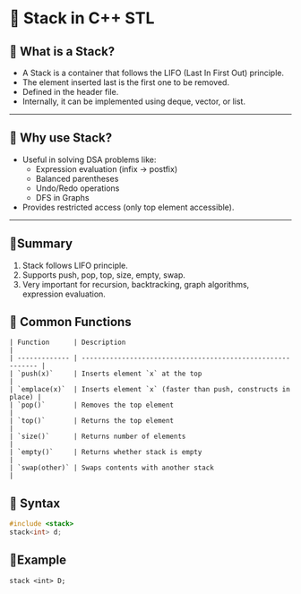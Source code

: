 # 📘 Stack in C++ STL

## 🔹 What is a Stack?
- A Stack is a container that follows the LIFO (Last In First Out) principle.
- The element inserted last is the first one to be removed.
- Defined in the <stack> header file.
- Internally, it can be implemented using deque, vector, or list.

---

## 🔹 Why use Stack?
- Useful in solving DSA problems like:
    - Expression evaluation (infix → postfix)
    - Balanced parentheses
    - Undo/Redo operations
    - DFS in Graphs
- Provides restricted access (only top element accessible).

---

## 🔹Summary
1. Stack follows LIFO principle.
2. Supports push, pop, top, size, empty, swap.
3. Very important for recursion, backtracking, graph algorithms, expression evaluation.

## 🔹 Common Functions
```
| Function      | Description                                                 |
| ------------- | ----------------------------------------------------------- |
| `push(x)`     | Inserts element `x` at the top                              |
| `emplace(x)`  | Inserts element `x` (faster than push, constructs in place) |
| `pop()`       | Removes the top element                                     |
| `top()`       | Returns the top element                                     |
| `size()`      | Returns number of elements                                  |
| `empty()`     | Returns whether stack is empty                              |
| `swap(other)` | Swaps contents with another stack                           |

```

## 🔹 Syntax
```cpp
#include <stack>
stack<int> d;
```
## 🔹Example
```
stack <int> D;
```
